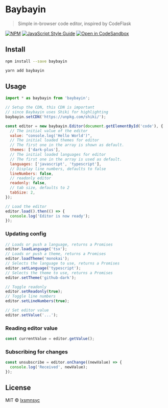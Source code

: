 # Baybayin

> Simple in-browser code editor, inspired by CodeFlask

[![NPM](https://img.shields.io/npm/v/baybayin.svg)](https://www.npmjs.com/package/baybayin) [![JavaScript Style Guide](https://badgen.net/badge/code%20style/airbnb/ff5a5f?icon=airbnb)](https://github.com/airbnb/javascript) [![Open in CodeSandbox](https://img.shields.io/badge/Open%20in-CodeSandbox-blue?style=flat-square&logo=codesandbox)](https://codesandbox.io/s/github/lxsmnsyc/baybayin/tree/main/examples/baybayin)

## Install

```bash
npm install --save baybayin
```

```bash
yarn add baybayin
```

## Usage

```js
import * as baybayin from 'baybayin';

// Setup the CDN, this CDN is important
// since Baybayin uses Shiki for highlighting
baybayin.setCDN('https://unpkg.com/shiki/');

const editor = new baybayin.Editor(document.getElementById('code'), {
  // The initial value of the editor
  value: "console.log('Hello World')",
  // The initial loaded themes for editor
  // The first one in the array is shown as default.
  themes: ['dark-plus'],
  // The initial loaded languages for editor
  // The first one in the array is used as default.
  languages: ['javascript', 'typescript'],
  // Display line numbers, defaults to false
  lineNumbers: false,
  // readonly editor
  readonly: false,
  // tab size, defaults to 2
  tabSize: 2,
});

// Load the editor
editor.load().then(() => {
  console.log('Editor is now ready');
});
```

### Updating config

```js
// Loads or push a language, returns a Promises
editor.loadLanguage('tsx');
// Loads or push a theme, returns a Promises
editor.loadTheme('monokai');
// Selects the language to use, returns a Promises
editor.setLanguage('typescript');
// Selects the theme to use, returns a Promises
editor.setTheme('github-dark');

// Toggle readonly
editor.setReadonly(true);
// Toggle line numbers
editor.setLineNumbers(true);

// Set editor value
editor.setValue('...');
```

### Reading editor value

```ts
const currentValue = editor.getValue();
```

### Subscribing for changes

```js
const unsubscribe = editor.onChange((newValue) => {
  console.log('Received', newValue);
});
```

## License

MIT © [lxsmnsyc](https://github.com/lxsmnsyc)

